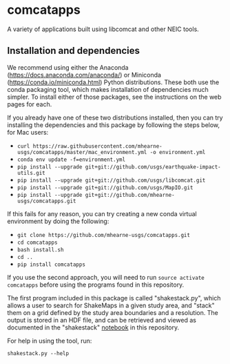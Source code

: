 # comcatapps
A variety of applications built using libcomcat and other NEIC tools.

Installation and dependencies
------------------------

We recommend using either the Anaconda (https://docs.anaconda.com/anaconda/) or
Miniconda (https://conda.io/miniconda.html) Python distributions.  These both use the
conda packaging tool, which makes installation of dependencies much simpler. To install
either of those packages, see the instructions on the web pages for each.

If you already have one of these two distributions installed, then you can try installing the
dependencies and this package by following the steps below, for Mac users:

 - `curl https://raw.githubusercontent.com/mhearne-usgs/comcatapps/master/mac_environment.yml -o environment.yml`
 - `conda env update -f=environment.yml`
 - `pip install --upgrade git+git://github.com/usgs/earthquake-impact-utils.git`
 - `pip install --upgrade git+git://github.com/usgs/libcomcat.git`
 - `pip install --upgrade git+git://github.com/usgs/MapIO.git`
 - `pip install --upgrade git+git://github.com/mhearne-usgs/comcatapps.git`

If this fails for any reason, you can try creating a new conda virtual environment by doing the following:

 - `git clone https://github.com/mhearne-usgs/comcatapps.git`
 - `cd comcatapps`
 - `bash install.sh`
 - `cd ..`
 - `pip install comcatapps`

If you use the second approach, you will need to run `source activate comcatapps` before using the programs
found in this repository.

The first program included in this package is called "shakestack.py", which allows a user to
search for ShakeMaps in a given study area, and "stack" them on a grid defined by the study area
boundaries and a resolution.  The output is stored in an HDF file, and can be retrieved and viewed as
documented in the "shakestack"
<a href="https://github.com/mhearne-usgs/comcatapps/blob/master/notebooks/shakestack.ipynb">notebook</a>
in this repository.




For help in using the tool, run:

`shakestack.py --help`

